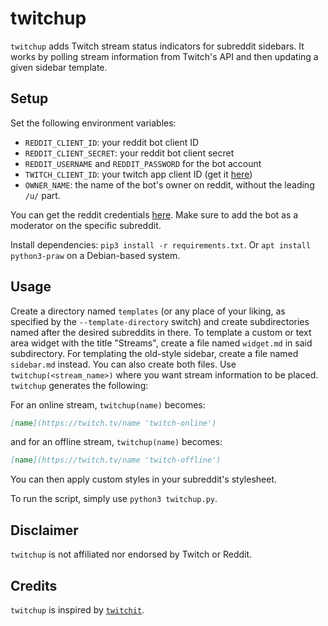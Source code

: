 # twitchup

`twitchup` adds Twitch stream status indicators for subreddit sidebars. It
works by polling stream information from Twitch's API and then updating a given
sidebar template.

## Setup

Set the following environment variables:
- `REDDIT_CLIENT_ID`: your reddit bot client ID
- `REDDIT_CLIENT_SECRET`: your reddit bot client secret
- `REDDIT_USERNAME` and `REDDIT_PASSWORD` for the bot account
- `TWITCH_CLIENT_ID`: your twitch app client ID (get it
  [here](https://dev.twitch.tv/dashboard/apps))
- `OWNER_NAME`: the name of the bot's owner on reddit, without the leading `/u/`
  part.

You can get the reddit credentials [here](https://www.reddit.com/prefs/apps/).
Make sure to add the bot as a moderator on the specific subreddit.

Install dependencies: `pip3 install -r requirements.txt`. Or `apt install
python3-praw` on a Debian-based system.

## Usage

Create a directory named `templates` (or any place of your liking, as specified
by the `--template-directory` switch) and create subdirectories named after the
desired subreddits in there. To template a custom or text area widget with the
title "Streams", create a file named `widget.md` in said subdirectory. For
templating the old-style sidebar, create a file named `sidebar.md` instead. You
can also create both files. Use `twitchup(<stream_name>)` where you want stream
information to be placed.  `twitchup` generates the following:

For an online stream, `twitchup(name)` becomes:
```md
[name](https://twitch.tv/name 'twitch-online')
```
and for an offline stream, `twitchup(name)` becomes:
```md
[name](https://twitch.tv/name 'twitch-offline')
```

You can then apply custom styles in your subreddit's stylesheet.

To run the script, simply use `python3 twitchup.py`.


## Disclaimer
`twitchup` is not affiliated nor endorsed by Twitch or Reddit.

## Credits
`twitchup` is inspired by [`twitchit`](https://github.com/jensechu/twitchit).


<!-- vim: set textwidth=80 sw=2 ts=2: -->

